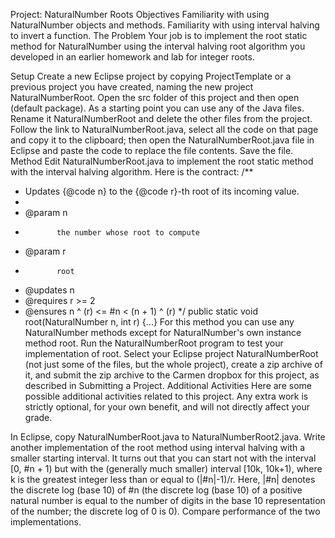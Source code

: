 Project: NaturalNumber Roots
Objectives
Familiarity with using NaturalNumber objects and methods.
Familiarity with using interval halving to invert a function.
The Problem
Your job is to implement the root static method for NaturalNumber using the interval halving root algorithm you developed in an earlier homework and lab for integer roots.

Setup
Create a new Eclipse project by copying ProjectTemplate or a previous project you have created, naming the new project NaturalNumberRoot.
Open the src folder of this project and then open (default package). As a starting point you can use any of the Java files. Rename it NaturalNumberRoot and delete the other files from the project.
Follow the link to NaturalNumberRoot.java, select all the code on that page and copy it to the clipboard; then open the NaturalNumberRoot.java file in Eclipse and paste the code to replace the file contents. Save the file.
Method
Edit NaturalNumberRoot.java to implement the root static method with the interval halving algorithm. Here is the contract:
/**
 * Updates {@code n} to the {@code r}-th root of its incoming value.
 *
 * @param n
 *            the number whose root to compute
 * @param r
 *            root
 * @updates n
 * @requires r >= 2
 * @ensures n ^ (r) <= #n < (n + 1) ^ (r)
 */
public static void root(NaturalNumber n, int r) {...}
For this method you can use any NaturalNumber methods except for NaturalNumber's own instance method root. Run the NaturalNumberRoot program to test your implementation of root.
Select your Eclipse project NaturalNumberRoot (not just some of the files, but the whole project), create a zip archive of it, and submit the zip archive to the Carmen dropbox for this project, as described in Submitting a Project.
Additional Activities
Here are some possible additional activities related to this project. Any extra work is strictly optional, for your own benefit, and will not directly affect your grade.

In Eclipse, copy NaturalNumberRoot.java to NaturalNumberRoot2.java. Write another implementation of the root method using interval halving with a smaller starting interval. It turns out that you can start not with the interval [0, #n + 1) but with the (generally much smaller) interval [10k, 10k+1), where k is the greatest integer less than or equal to (|#n|-1)/r. Here, |#n| denotes the discrete log (base 10) of #n (the discrete log (base 10) of a positive natural number is equal to the number of digits in the base 10 representation of the number; the discrete log of 0 is 0). Compare performance of the two implementations.
